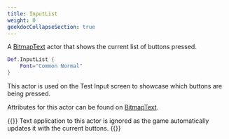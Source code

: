 ```yaml
---
title: InputList
weight: 0
geekdocCollapseSection: true
---
```


A [BitmapText](../bitmaptext/) actor that shows the current list of buttons pressed.

```lua
Def.InputList {
	Font="Common Normal"
}
```

This actor is used on the Test Input screen to showcase which buttons are being pressed.

Attributes for this actor can be found on [BitmapText](../bitmaptext/).

{{<hint type="important">}}
Text application to this actor is ignored as the game automatically updates it with the current buttons.
{{</hint>}}